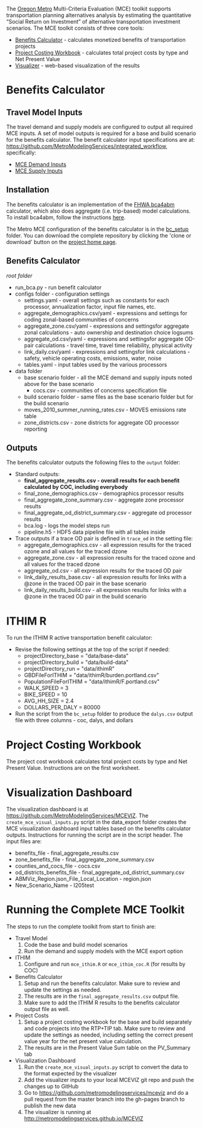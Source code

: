 The [Oregon Metro](http://www.oregonmetro.gov/) Multi-Criteria Evaluation (MCE) toolkit supports transportation planning alternatives analysis by estimating the quantitative “Social Return on Investment” of alternative transportation investment scenarios.  The MCE toolkit consists of three core tools:
  - [Benefits Calculator](#benefits-calculator) - calculates monetized benefits of transportation projects 
  - [Project Costing Workbook](#project-costing-workbook) - calculates total project costs by type and Net Present Value
  - [Visualizer](#visualization-dashboard) - web-based visualization of the results

# Benefits Calculator

## Travel Model Inputs
The travel demand and supply models are configured to output all required MCE inputs.  A set of model outputs is required for a base and build scenario for the benefits calculator.  The benefit calculator input specifications are at: 
https://github.com/MetroModelingServices/integrated_workflow, specifically:
  - [MCE Demand Inputs](https://github.com/MetroModelingServices/integrated_workflow/blob/master/mce_demand_inputs.md)
  - [MCE Supply Inputs](https://github.com/MetroModelingServices/integrated_workflow/blob/master/mce_supply_inputs.md)

## Installation
The benefits calculator is an implementation of the [FHWA bca4abm](https://github.com/RSGInc/bca4abm) calculator, which also does aggregate (i.e. trip-based) model calculations.  To install bca4abm, follow the instructions [here](http://rsginc.github.io/bca4abm/).

The Metro MCE configuration of the benefits calculator is in the [bc_setup](https://github.com/MetroModelingServices/metro_mce/tree/master/bc_setup) folder.  You can download the complete repository by clicking the 'clone or download' button on the [project home page](https://github.com/MetroModelingServices/metro_mce).

## Benefits Calculator
*root folder*
  - run_bca.py - run benefit calculator
  - configs folder - configuration settings
      - settings.yaml - overall settings such as constants for each processor, annualization factor, input file names, etc.
      - aggregate_demographics.csv/yaml - expressions and settings for coding zonal-based communities of concerns 
      - aggregate_zone.csv/yaml - expressions and settingsfor aggregate zonal calculations - auto ownership and destination choice logsums
      - aggregate_od.csv/yaml - expressions and settingsfor aggregate OD-pair calculations - travel time, travel time reliability, physical activity
      - link_daily.csv/yaml - expressions and settingsfor link calculations - safety, vehicle operating costs, emissions, water, noise 
      - tables.yaml - input tables used by the various processors
  - data folder
    - base scenario folder - all the MCE demand and supply inputs noted above for the base scenario
      - cocs.csv - communities of concerns specification file
    - build scenario folder - same files as the base scenario folder but for the build scenario
    - moves_2010_summer_running_rates.csv - MOVES emissions rate table
    - zone_districts.csv - zone districts for aggregate OD processor reporting

## Outputs 
The benefits calculator outputs the following files to the ```output``` folder:
  - Standard outputs:
    - **final_aggregate_results.csv - overall results for each benefit calculated by COC, including everybody**
    - final_zone_demographics.csv - demographics processor results
    - final_aggregate_zone_summary.csv - aggregate zone processor results
    - final_aggregate_od_district_summary.csv - aggregate od processor results
    - bca.log - logs the model steps run
    - pipeline.h5 - HDF5 data pipeline file with all tables inside
  - Trace outputs if a trace OD pair is defined in ```trace_od``` in the setting file:
    - aggregate_demographics.csv - all expression results for the traced ozone and all values for the traced dzone
    - aggregate_zone.csv - all expression results for the traced ozone and all values for the traced dzone
    - aggregate_od.csv - all expression results for the traced OD pair
    - link_daily_results_base.csv - all expression results for links with a @zone in the traced OD pair in the base scenario
    - link_daily_results_build.csv - all expression results for links with a @zone in the traced OD pair in the build scenario

# ITHIM R
To run the ITHIM R active transportation benefit calculator:
  - Revise the following settings at the top of the script if needed:
    - projectDirectory_base = "data/base-data"
    - projectDirectory_build = "data/build-data"
    - projectDirectory_run = "data/ithimR"
    - GBDFileForITHIM = "data/ithimR/burden.portland.csv"
    - PopulationFileForITHIM = "data/ithimR/F.portland.csv"
    - WALK_SPEED = 3
    - BIKE_SPEED = 10
    - AVG_HH_SIZE = 2.4
    - DOLLARS_PER_DALY = 80000
  - Run the script from the `bc_setup` folder to produce the `dalys.csv` output file with three columns - coc, dalys, and dollars

# Project Costing Workbook
The project cost workbook calculates total project costs by type and Net Present Value.  Instructions are on the first worksheet.

# Visualization Dashboard 
The visualization dashboard is at https://github.com/MetroModelingServices/MCEVIZ.  The `create_mce_visual_inputs.py` script 
in the data_export folder creates the MCE visualization dashboard input tables based on the benefits calculator 
outputs. Instructions for running the script are in the script header. The input files are:
  - benefits_file - final_aggregate_results.csv
  - zone_benefits_file - final_aggregate_zone_summary.csv
  - counties_and_cocs_file - cocs.csv
  - od_districts_benefits_file - final_aggregate_od_district_summary.csv
  - ABMViz_Region.json_File_Local_Location - region.json
  - New_Scenario_Name - I205test

# Running the Complete MCE Toolkit
The steps to run the complete toolkit from start to finish are:
  - Travel Model
    1. Code the base and build model scenarios
    2. Run the demand and supply models with the MCE export option
  - ITHIM
    1. Configure and run `mce_ithim.R` or `mce_ithim_coc.R` (for results by COC)
  - Benefits Calculator
    1. Setup and run the benefits calculator.  Make sure to review and update the settings as needed.
    2. The results are in the `final_aggregate_results.csv` output file.
    3. Make sure to add the ITHIM R results to the benefits calculator output file as well.
  - Project Costs
    1. Setup a project costing workbook for the base and build separately and code projects into the RTP+TIP tab.  Make sure to review and update the settings as needed, including setting the correct present value year for the net present value calculation.  
    2. The results are in the Present Value Sum table on the PV_Summary tab
  - Visualization Dashboard
    1. Run the `create_mce_visual_inputs.py` script to convert the data to the format expected by the visualizer
    2. Add the visualizer inputs to your local MCEVIZ git repo and push the changes up to GitHub
    3. Go to https://github.com/metromodelingservices/mceviz and do a pull request from the master branch into the gh-pages branch to publish the new data
    4. The visualizer is running at http://metromodelingservices.github.io/MCEVIZ
